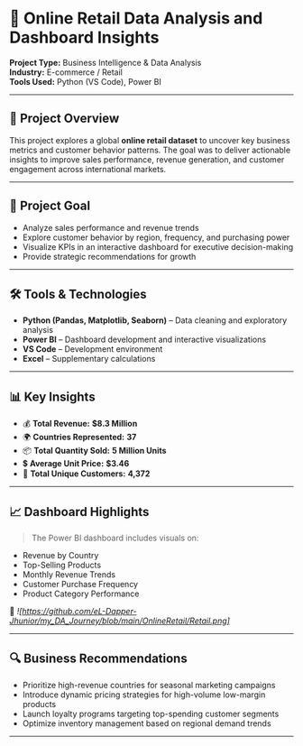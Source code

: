 # 🛒 Online Retail Data Analysis and Dashboard Insights

**Project Type:** Business Intelligence & Data Analysis  
**Industry:** E-commerce / Retail  
**Tools Used:** Python (VS Code), Power BI

---

## 📌 Project Overview

This project explores a global **online retail dataset** to uncover key business metrics and customer behavior patterns. The goal was to deliver actionable insights to improve sales performance, revenue generation, and customer engagement across international markets.

---

## 🎯 Project Goal

- Analyze sales performance and revenue trends  
- Explore customer behavior by region, frequency, and purchasing power  
- Visualize KPIs in an interactive dashboard for executive decision-making  
- Provide strategic recommendations for growth

---

## 🛠️ Tools & Technologies

- **Python (Pandas, Matplotlib, Seaborn)** – Data cleaning and exploratory analysis  
- **Power BI** – Dashboard development and interactive visualizations  
- **VS Code** – Development environment  
- **Excel** – Supplementary calculations

---

## 📊 Key Insights

- 💰 **Total Revenue:** **$8.3 Million**  
- 🌍 **Countries Represented:** **37**  
- 📦 **Total Quantity Sold:** **5 Million Units**  
- 💲 **Average Unit Price:** **$3.46**  
- 👥 **Total Unique Customers:** **4,372**

---

## 📈 Dashboard Highlights

> The Power BI dashboard includes visuals on:

- Revenue by Country  
- Top-Selling Products  
- Monthly Revenue Trends  
- Customer Purchase Frequency  
- Product Category Performance  

📌 *![https://github.com/eL-Dapper-Jhunior/my_DA_Journey/blob/main/OnlineRetail/Retail.png]*

---

## 🔍 Business Recommendations

- Prioritize high-revenue countries for seasonal marketing campaigns  
- Introduce dynamic pricing strategies for high-volume low-margin products  
- Launch loyalty programs targeting top-spending customer segments  
- Optimize inventory management based on regional demand trends

---



